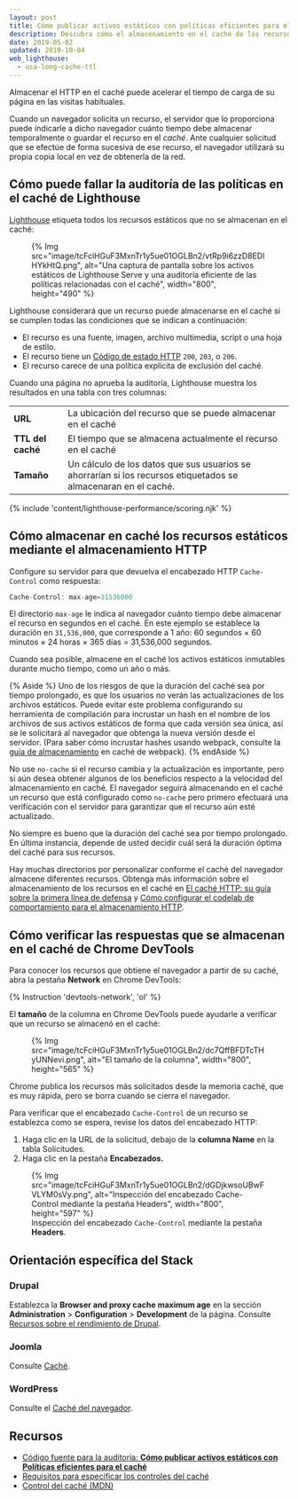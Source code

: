 ```yaml
---
layout: post
title: Cómo publicar activos estáticos con políticas eficientes para el caché
description: Descubra cómo el almacenamiento en el caché de los recursos estáticos de su página web puede mejorar el rendimiento y la seguridad para los visitantes habituales.
date: 2019-05-02
updated: 2019-10-04
web_lighthouse:
  - usa-long-cache-ttl
---
```


Almacenar el HTTP en el caché puede acelerar el tiempo de carga de su página en las visitas habituales.

Cuando un navegador solicita un recurso, el servidor que lo proporciona puede indicarle a dicho navegador cuánto tiempo debe almacenar temporalmente o guardar el recurso en el *caché*. Ante cualquier solicitud que se efectúe de forma sucesiva de ese recurso, el navegador utilizará su propia copia local en vez de obtenerla de la red.

## Cómo puede fallar la auditoría de las políticas en el caché de Lighthouse

[Lighthouse](https://developer.chrome.com/docs/lighthouse/overview/) etiqueta todos los recursos estáticos que no se almacenan en el caché:

<figure>{% Img src="image/tcFciHGuF3MxnTr1y5ue01OGLBn2/vtRp9i6zzD8EDlHYkHtQ.png", alt="Una captura de pantalla sobre los activos estáticos de Lighthouse Serve y una auditoría eficiente de las políticas relacionadas con el caché", width="800", height="490" %}</figure>

Lighthouse considerará que un recurso puede almacenarse en el caché si se cumplen todas las condiciones que se indican a continuación:

- El recurso es una fuente, imagen, archivo multimedia, script o una hoja de estilo.
- El recurso tiene un [Código de estado HTTP](https://developer.mozilla.org/docs/Web/HTTP/Status) `200`, `203`, o `206`.
- El recurso carece de una política explícita de exclusión del caché.

Cuando una página no aprueba la auditoría, Lighthouse muestra los resultados en una tabla con tres columnas:

<div class="table-wrapper scrollbar">
  <table>
    <tbody>
      <tr>
        <td><strong>URL</strong></td>
        <td>La ubicación del recurso que se puede almacenar en el caché</td>
      </tr>
      <tr>
        <td><strong>TTL del caché</strong></td>
        <td>El tiempo que se almacena actualmente el recurso en el caché</td>
      </tr>
      <tr>
        <td><strong>Tamaño</strong></td>
        <td>Un cálculo de los datos que sus usuarios se ahorrarían si los recursos etiquetados se almacenaran en el caché.</td>
      </tr>
    </tbody>
  </table>
</div>

{% include 'content/lighthouse-performance/scoring.njk' %}

## Cómo almacenar en caché los recursos estáticos mediante el almacenamiento HTTP

Configure su servidor para que devuelva el encabezado HTTP `Cache-Control` como respuesta:

```js
Cache-Control: max-age=31536000
```

El directorio `max-age` le indica al navegador cuánto tiempo debe almacenar el recurso en segundos en el caché. En este ejemplo se establece la duración en `31,536,000`, que corresponde a 1 año: 60 segundos × 60 minutos × 24 horas × 365 días = 31,536,000 segundos.

Cuando sea posible, almacene en el caché los activos estáticos inmutables durante mucho tiempo, como un año o más.

{% Aside %} Uno de los riesgos de que la duración del caché sea por tiempo prolongado, es que los usuarios no verán las actualizaciones de los archivos estáticos. Puede evitar este problema configurando su herramienta de compilación para incrustar un hash en el nombre de los archivos de sus activos estáticos de forma que cada versión sea única, así se le solicitará al navegador que obtenga la nueva versión desde el servidor. (Para saber cómo incrustar hashes usando webpack, consulte la [guía de almacenamiento](https://webpack.js.org/guides/caching/) en caché de webpack). {% endAside %}

No use `no-cache` si el recurso cambia y la actualización es importante, pero si aún desea obtener algunos de los beneficios respecto a la velocidad del almacenamiento en caché. El navegador seguirá almacenando en el caché un recurso que está configurado como `no-cache` pero primero efectuará una verificación con el servidor para garantizar que el recurso aún esté actualizado.

No siempre es bueno que la duración del caché sea por tiempo prolongado. En última instancia, depende de usted decidir cuál será la duración óptima del caché para sus recursos.

Hay muchas directorios por personalizar conforme el caché del navegador almacene diferentes recursos. Obtenga más información sobre el almacenamiento de los recursos en el caché en [El caché HTTP: su guía sobre la primera línea de defensa](/http-cache) y [Cómo configurar el codelab de comportamiento para el almacenamiento HTTP](/codelab-http-cache).

## Cómo verificar las respuestas que se almacenan en el caché de Chrome DevTools

Para conocer los recursos que obtiene el navegador a partir de su caché, abra la pestaña **Network** en Chrome DevTools:

{% Instruction 'devtools-network', 'ol' %}

El **tamaño** de la columna en Chrome DevTools puede ayudarle a verificar que un recurso se almacenó en el caché:

<figure>{% Img src="image/tcFciHGuF3MxnTr1y5ue01OGLBn2/dc7QffBFDTcTHyUNNevi.png", alt="El tamaño de la columna", width="800", height="565" %}</figure>

Chrome publica los recursos más solicitados desde la memoria caché, que es muy rápida, pero se borra cuando se cierra el navegador.

Para verificar que el encabezado `Cache-Control` de un recurso se establezca como se espera, revise los datos del encabezado HTTP:

1. Haga clic en la URL de la solicitud, debajo de la **columna Name** en la tabla Solicitudes.
2. Haga clic en la pestaña **Encabezados.**

<figure>{% Img src="image/tcFciHGuF3MxnTr1y5ue01OGLBn2/dGDjkwsoUBwFVLYM0sVy.png", alt="Inspección del encabezado Cache-Control mediante la pestaña Headers", width="800", height="597" %} <figcaption> Inspección del encabezado <code>Cache-Control</code> mediante la pestaña <b>Headers</b>. </figcaption></figure>

## Orientación específica del Stack

### Drupal

Establezca la **Browser and proxy cache maximum age** en la sección **Administration** &gt; **Configuration** &gt; **Development** de la página. Consulte [Recursos sobre el rendimiento de Drupal](https://www.drupal.org/docs/7/managing-site-performance-and-scalability/caching-to-improve-performance/caching-overview#s-drupal-performance-resources).

### Joomla

Consulte [Caché](https://docs.joomla.org/Cache).

### WordPress

Consulte el [Caché del navegador](https://wordpress.org/support/article/optimization/#browser-caching).

## Recursos

- [Código fuente para la auditoría: **Cómo publicar activos estáticos con Políticas eficientes para el caché**](https://github.com/GoogleChrome/lighthouse/blob/master/core/audits/byte-efficiency/uses-long-cache-ttl.js)
- [Requisitos para especificar los controles del caché](https://www.w3.org/Protocols/rfc2616/rfc2616-sec14.html#sec14.9)
- [Control del caché (MDN)](https://developer.mozilla.org/docs/Web/HTTP/Headers/Cache-Control)

